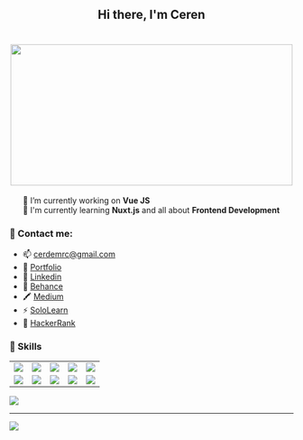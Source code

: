 <h2 align="center"><b>Hi there, I'm Ceren</b></h2>

<h1 align="center"><img src="https://i.pinimg.com/564x/40/00/8d/40008da157d71c4cc7c5b490e82e20f1.jpg" width="500" height="250"></h1>
<ul style="list-style:none">
	<li>🔭 I’m currently working on <b>Vue JS</b></li>
	<li>🌱 I'm currently learning <b>Nuxt.js</b> and all about <b>Frontend Development</b> </li>
</ul>

<h3>💬 Contact me:</h3>
<ul>
	<li>📫 <a href="#">cerdemrc@gmail.com</a></li>
	<li>🌙 <a href="https://cerdemrc.github.io/" target="_blank">Portfolio</a></li>
	<li>📌 <a href="https://www.linkedin.com/in/cerendemirci/" target="_blank">Linkedin</a></li>
	<li>🌈 <a href="https://www.behance.net/cerendemirci" target="_blank">Behance</a></li>
	<li>🖍️ <a href="https://medium.com/@cerdemrc" target="_blank">Medium</a></li>
	<li>⚡ <a href="https://www.sololearn.com/Profile/18712888" target="_blank">SoloLearn</a></li>
	<li>🔮 <a href="https://www.hackerrank.com/cerdemrc" target="_blank">HackerRank</a></li>
</ul>

<h3>🚀 Skills</h3>
<table>
	<tr>
		<td align="center"><img src="https://img.shields.io/badge/html5%20-%23E34F26.svg?&style=for-the-badge&logo=html5&logoColor=white" /></td>
		<td align="center"><img src="https://img.shields.io/badge/css-%23239120.svg?&style=for-the-badge&logo=css3&logoColor=white" /></td>
		<td align="center"><img src="https://img.shields.io/badge/javascript-%23F7DF1E.svg?&style=for-the-badge&logo=javascript&logoColor=black" /></td>
		<td align="center"><img src="https://img.shields.io/badge/vuejs%20-%2335495e.svg?&style=for-the-badge&logo=vue.js&logoColor=%234FC08D" /></td>
		<td align="center"><img src="https://img.shields.io/badge/bootstrap%20-%23563D7C.svg?&style=for-the-badge&logo=bootstrap&logoColor=white" /></td>
	</tr>
	<tr>
		<td align="center"><img src="https://img.shields.io/badge/jquery%20-%230769AD.svg?&style=for-the-badge&logo=jquery&logoColor=white" /></td>
		<td align="center"><img src="https://img.shields.io/badge/sass%20-%23CC6699.svg?&style=for-the-badge&logo=sass&logoColor=white" /></td>
		<td align="center"><img src="https://img.shields.io/badge/php-%23777BB4.svg?&style=for-the-badge&logo=php&logoColor=white" /></td>
		<td align="center"><img src="https://img.shields.io/badge/c%23%20-%23239120.svg?&style=for-the-badge&logo=c-sharp&logoColor=white" /></td>
		<td align="center"><img src="https://img.shields.io/badge/laravel%20-%23FF2D20.svg?&style=for-the-badge&logo=laravel&logoColor=white" /></td>
	</tr>
</table>



<a href="https://github.com/cerdemrc">
  <img align="center" src="https://github-readme-stats.anuraghazra1.vercel.app/api/top-langs/?username=cerdemrc&layout=compact&theme=radical" />
</a><hr>
<img src="https://komarev.com/ghpvc/?username=cerdemrc&color=ff69b4">
